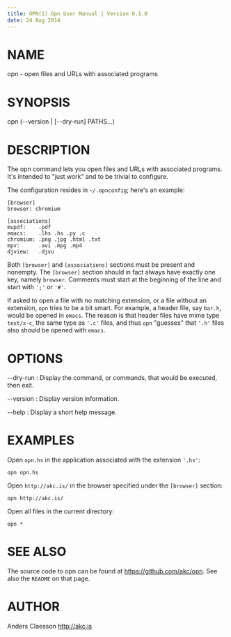 ```yaml
---
title: OPN(1) Opn User Manual | Version 0.1.0
date: 24 Aug 2014
---
```


# NAME

opn - open files and URLs with associated programs

# SYNOPSIS

opn (--version | [--dry-run] PATHS...)

# DESCRIPTION

The opn command lets you open files and URLs with associated
programs. It's intended to "just work" and to be trivial to configure.

The configuration resides in `~/.opnconfig`; here's an example:

```
[browser]
browser: chromium

[associations]
mupdf:    .pdf
emacs:    .lhs .hs .py .c
chromium: .png .jpg .html .txt
mpv:      .avi .mpg .mp4
djview:   .djvu
```

Both `[browser]` and `[associations]` sections must be present and
nonempty. The `[browser]` section should in fact always have exactly one
key, namely `browser`. Comments must start at the beginning of the line
and start with `';'` or `'#'`.

If asked to open a file with no matching extension, or a file without an
extension, `opn` tries to be a bit smart. For example, a header file, say
`bar.h`, would be opened in `emacs`. The reason is that header files
have mime type `text/x-c`, the same type as `'.c'` files, and thus `opn`
"guesses" that `'.h'` files also should be opened with `emacs`.

# OPTIONS

--dry-run
:   Display the command, or commands, that would be executed, then exit.

--version
:   Display version information.

--help
:   Display a short help message.

# EXAMPLES

Open `opn.hs` in the application associated with the extension `'.hs'`:

```
opn opn.hs
```

Open `http://akc.is/` in the browser specified under the `[browser]`
section:

```
opn http://akc.is/
```

Open all files in the current directory:

```
opn *
```

# SEE ALSO

The source code to opn can be found at <https://github.com/akc/opn>. See
also the `README` on that page.

# AUTHOR

Anders Claesson <http://akc.is>
